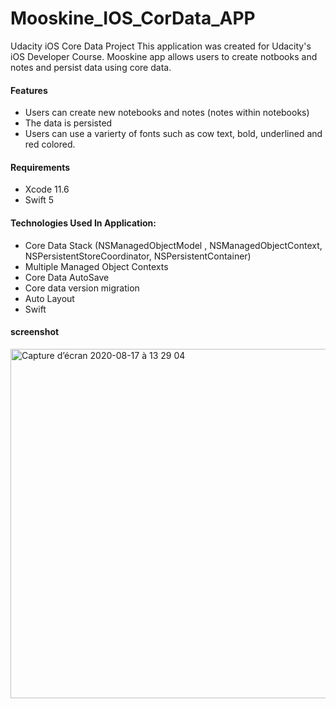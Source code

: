 # Mooskine_IOS_CorData_APP
Udacity iOS Core Data Project
This application was created  for Udacity's iOS Developer Course. Mooskine app allows users to create notbooks and notes and persist data using core data.

#### Features
- Users can create new notebooks and notes (notes within notebooks)
- The data is persisted
- Users can use a varierty of fonts such as cow text, bold, underlined and red colored.




#### Requirements
- Xcode 11.6
- Swift 5

#### Technologies Used In Application:
- Core Data Stack (NSManagedObjectModel , NSManagedObjectContext, NSPersistentStoreCoordinator, NSPersistentContainer)
- Multiple Managed Object Contexts
- Core Data AutoSave 
- Core data version migration
- Auto Layout 
- Swift

#### screenshot
<img width="559" alt="Capture d’écran 2020-08-17 à 13 29 04" src="https://user-images.githubusercontent.com/17935370/90396159-a1560080-e08d-11ea-9f1d-385ffc66a99a.png">
